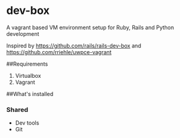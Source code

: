 # dev-box
A vagrant based VM environment setup for Ruby, Rails and Python development

Inspired by https://github.com/rails/rails-dev-box and https://github.com/rriehle/uwpce-vagrant

##Requirements
1. Virtualbox
2. Vagrant

##What's installed
### Shared
- Dev tools
- Git


